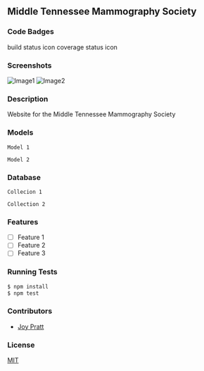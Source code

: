 ## Middle Tennessee Mammography Society
### Code Badges
build status icon
coverage status icon

### Screenshots
![Image1](https://raw.githubusercontent.com/nss-cohort-2014-06-07/express-template/master/docs/screenshots/one.jpg)
![Image2](https://raw.githubusercontent.com/nss-cohort-2014-06-07/express-template/master/docs/screenshots/two.jpg)

### Description
Website for the Middle Tennessee Mammography Society

### Models
```
Model 1
```

```
Model 2
```

### Database
```
Collecion 1
```

```
Collection 2
```

### Features
- [ ] Feature 1
- [ ] Feature 2
- [ ] Feature 3

### Running Tests
```bash
$ npm install
$ npm test
```

### Contributors
- [Joy Pratt](https://github.com/JoyP)

### License
[MIT](LICENSE)
